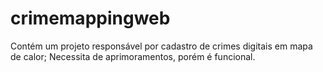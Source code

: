 # crimemappingweb
Contém um projeto responsável por cadastro de crimes digitais em mapa de calor; Necessita de aprimoramentos, porém é funcional.
